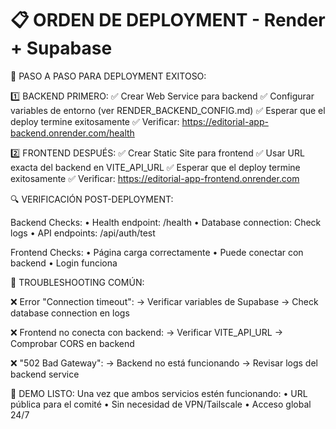 📋 ORDEN DE DEPLOYMENT - Render + Supabase
==========================================

🎯 PASO A PASO PARA DEPLOYMENT EXITOSO:

1️⃣ BACKEND PRIMERO:
   ✅ Crear Web Service para backend
   ✅ Configurar variables de entorno (ver RENDER_BACKEND_CONFIG.md)
   ✅ Esperar que el deploy termine exitosamente
   ✅ Verificar: https://editorial-app-backend.onrender.com/health

2️⃣ FRONTEND DESPUÉS:
   ✅ Crear Static Site para frontend
   ✅ Usar URL exacta del backend en VITE_API_URL
   ✅ Esperar que el deploy termine exitosamente
   ✅ Verificar: https://editorial-app-frontend.onrender.com

🔍 VERIFICACIÓN POST-DEPLOYMENT:

Backend Checks:
   • Health endpoint: /health
   • Database connection: Check logs
   • API endpoints: /api/auth/test

Frontend Checks:
   • Página carga correctamente
   • Puede conectar con backend
   • Login funciona

🚨 TROUBLESHOOTING COMÚN:

❌ Error "Connection timeout":
   → Verificar variables de Supabase
   → Check database connection en logs

❌ Frontend no conecta con backend:
   → Verificar VITE_API_URL
   → Comprobar CORS en backend

❌ "502 Bad Gateway":
   → Backend no está funcionando
   → Revisar logs del backend service

🎉 DEMO LISTO:
   Una vez que ambos servicios estén funcionando:
   • URL pública para el comité
   • Sin necesidad de VPN/Tailscale
   • Acceso global 24/7
